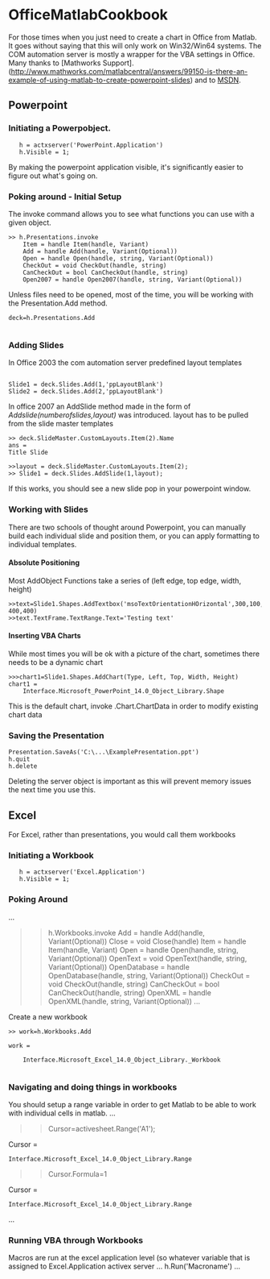 # OfficeMatlabCookbook
For those times when you just need to create a chart in Office from Matlab. It goes without saying that this will only work on Win32/Win64 systems.
The COM automation server is mostly a wrapper for the VBA settings in Office.
Many thanks to [Mathworks Support].(http://www.mathworks.com/matlabcentral/answers/99150-is-there-an-example-of-using-matlab-to-create-powerpoint-slides) and to [MSDN](https://msdn.microsoft.com/en-us/library/office/).
## Powerpoint
### Initiating a Powerpobject.
```
   h = actxserver('PowerPoint.Application')
   h.Visible = 1;
```
By making the powerpoint application visible, it's significantly easier to figure out what's going on.

### Poking around - Initial Setup
The invoke command allows you to see what functions you can use with a given object.
```
>> h.Presentations.invoke
	Item = handle Item(handle, Variant)
	Add = handle Add(handle, Variant(Optional))
	Open = handle Open(handle, string, Variant(Optional))
	CheckOut = void CheckOut(handle, string)
	CanCheckOut = bool CanCheckOut(handle, string)
	Open2007 = handle Open2007(handle, string, Variant(Optional))
```
Unless files need to be opened, most of the time, you will be working with the Presentation.Add method.

```
deck=h.Presentations.Add
  
```
### Adding Slides
In Office 2003 the com automation server predefined layout templates
```

Slide1 = deck.Slides.Add(1,'ppLayoutBlank')
Slide2 = deck.Slides.Add(2,'ppLayoutBlank')
```
In office 2007 an AddSlide method made in the form of *Addslide(numberofslides,layout)* was introduced. 
layout has to be pulled from the slide master templates
```
>> deck.SlideMaster.CustomLayouts.Item(2).Name
ans =
Title Slide

>>layout = deck.SlideMaster.CustomLayouts.Item(2);
>> Slide1 = deck.Slides.AddSlide(1,layout);

```
If this works, you should see a new slide pop in your powerpoint window.
### Working with Slides
There are two schools of thought around Powerpoint, you can manually build each individual slide and position them, or you can apply formatting to individual templates.
#### Absolute Positioning
Most AddObject Functions take a series of (left edge, top edge, width, height)
```
>>text=Slide1.Shapes.AddTextbox('msoTextOrientationHOrizontal',300,100, 400,400)
>>text.TextFrame.TextRange.Text='Testing text'
```
#### Inserting VBA Charts
While most times you will be ok with a picture of the chart, sometimes there needs to be a dynamic chart

```
>>>chart1=Slide1.Shapes.AddChart(Type, Left, Top, Width, Height)
chart1 =
	Interface.Microsoft_PowerPoint_14.0_Object_Library.Shape
```

This is the default chart, invoke .Chart.ChartData in order to modify existing chart data


### Saving the Presentation 
```
Presentation.SaveAs('C:\...\ExamplePresentation.ppt')
h.quit
h.delete
```
Deleting the server object is important as this will prevent memory issues the next time you use this. 


## Excel 
For Excel, rather than presentations, you would call them workbooks

### Initiating a Workbook
```
   h = actxserver('Excel.Application')
   h.Visible = 1;
```

### Poking Around
...
>> h.Workbooks.invoke
	Add = handle Add(handle, Variant(Optional))
	Close = void Close(handle)
	Item = handle Item(handle, Variant)
	Open = handle Open(handle, string, Variant(Optional))
	OpenText = void OpenText(handle, string, Variant(Optional))
	OpenDatabase = handle OpenDatabase(handle, string, Variant(Optional))
	CheckOut = void CheckOut(handle, string)
	CanCheckOut = bool CanCheckOut(handle, string)
	OpenXML = handle OpenXML(handle, string, Variant(Optional))
...


Create a new workbook
```
>> work=h.Workbooks.Add
 
work =
 
	Interface.Microsoft_Excel_14.0_Object_Library._Workbook
  
```

### Navigating and doing things in workbooks

You should  setup a range variable in order to get Matlab to be able to work with individual cells in matlab. 
...
>> Cursor=activesheet.Range('A1');
 
Cursor =
 
	Interface.Microsoft_Excel_14.0_Object_Library.Range
>> Cursor.Formula=1
 
Cursor =
 
	Interface.Microsoft_Excel_14.0_Object_Library.Range


...
### Running VBA through Workbooks
Macros are run at the excel application level (so whatever variable that is assigned to Excel.Application activex server
...
h.Run('Macroname') 
...
